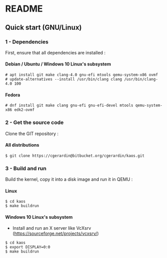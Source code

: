 # README

## Quick start (GNU/Linux)

### 1 - Dependencies

First, ensure that all dependencies are installed :

#### Debian / Ubuntu / Windows 10 Linux's subsystem

```
# apt install git make clang-4.0 gnu-efi mtools qemu-system-x86 ovmf
# update-alternatives --install /usr/bin/clang clang /usr/bin/clang-4.0 100
```
#### Fedora
```
# dnf install git make clang gnu-efi gnu-efi-devel mtools qemu-system-x86 edk2-ovmf
```

### 2 - Get the source code

Clone the GIT repository :

#### All distributions

```
$ git clone https://cgerardin@bitbucket.org/cgerardin/kaos.git
```

### 3 - Build and run

Build the kernel, copy it into a disk image and run it in QEMU :

#### Linux
```
$ cd kaos
$ make buildrun
```

#### Windows 10 Linux's subsystem

- Install and run an X server like VcXsrv (https://sourceforge.net/projects/vcxsrv/)

```
$ cd kaos
$ export DISPLAY=0:0
$ make buildrun
```
